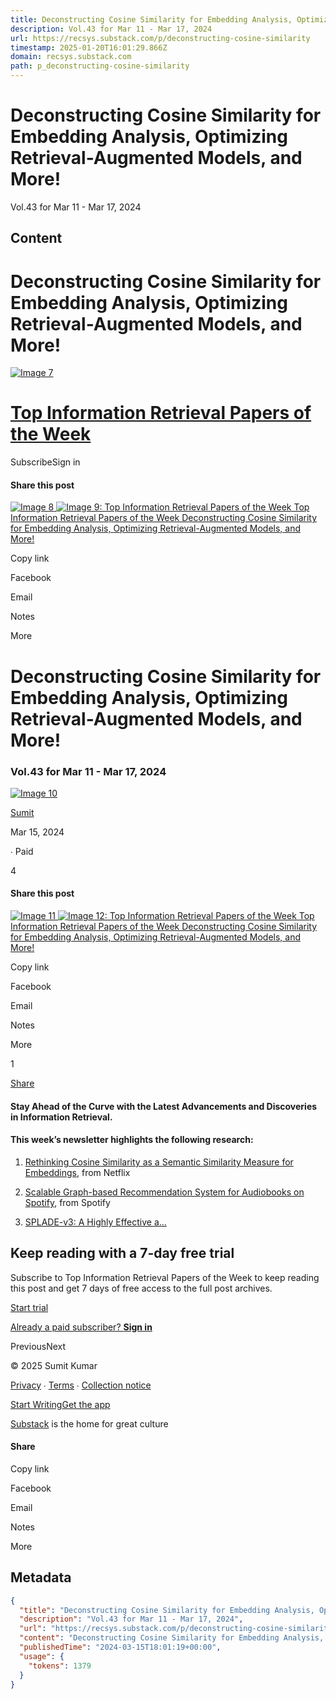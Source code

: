 ```yaml
---
title: Deconstructing Cosine Similarity for Embedding Analysis, Optimizing Retrieval-Augmented Models, and More!
description: Vol.43 for Mar 11 - Mar 17, 2024
url: https://recsys.substack.com/p/deconstructing-cosine-similarity
timestamp: 2025-01-20T16:01:29.866Z
domain: recsys.substack.com
path: p_deconstructing-cosine-similarity
---
```


# Deconstructing Cosine Similarity for Embedding Analysis, Optimizing Retrieval-Augmented Models, and More!


Vol.43 for Mar 11 - Mar 17, 2024


## Content

Deconstructing Cosine Similarity for Embedding Analysis, Optimizing Retrieval-Augmented Models, and More!
=============== 

[![Image 7](https://substackcdn.com/image/fetch/w_96,c_limit,f_auto,q_auto:good,fl_progressive:steep/https%3A%2F%2Fsubstack-post-media.s3.amazonaws.com%2Fpublic%2Fimages%2F04f18ea9-6b67-4535-9c6a-8f59cb1404e3_558x558.png)](https://recsys.substack.com/)

[Top Information Retrieval Papers of the Week](https://recsys.substack.com/)
============================================================================

SubscribeSign in

#### Share this post

[![Image 8](https://substackcdn.com/image/fetch/w_520,h_272,c_fill,f_auto,q_auto:good,fl_progressive:steep,g_auto/https%3A%2F%2Fsubstack-post-media.s3.amazonaws.com%2Fpublic%2Fimages%2Ffa6ac602-3060-48d1-aaf4-173ae333aba6_783x494.png) ![Image 9: Top Information Retrieval Papers of the Week](https://substackcdn.com/image/fetch/w_36,h_36,c_fill,f_auto,q_auto:good,fl_progressive:steep,g_auto/https%3A%2F%2Fsubstack-post-media.s3.amazonaws.com%2Fpublic%2Fimages%2F04f18ea9-6b67-4535-9c6a-8f59cb1404e3_558x558.png) Top Information Retrieval Papers of the Week Deconstructing Cosine Similarity for Embedding Analysis, Optimizing Retrieval-Augmented Models, and More!](https://substack.com/home/post/p-142502494?utm_campaign=post&utm_medium=web)

Copy link

Facebook

Email

Notes

More

Deconstructing Cosine Similarity for Embedding Analysis, Optimizing Retrieval-Augmented Models, and More!
=========================================================================================================

### Vol.43 for Mar 11 - Mar 17, 2024

[![Image 10](https://substackcdn.com/image/fetch/w_36,h_36,c_fill,f_auto,q_auto:good,fl_progressive:steep/https%3A%2F%2Fsubstack-post-media.s3.amazonaws.com%2Fpublic%2Fimages%2Fcbfb3819-7002-4fb3-9ea8-7764d9319e04_558x558.png)](https://substack.com/@reachsumit)

[Sumit](https://substack.com/@reachsumit)

Mar 15, 2024

∙ Paid

4

#### Share this post

[![Image 11](https://substackcdn.com/image/fetch/w_520,h_272,c_fill,f_auto,q_auto:good,fl_progressive:steep,g_auto/https%3A%2F%2Fsubstack-post-media.s3.amazonaws.com%2Fpublic%2Fimages%2Ffa6ac602-3060-48d1-aaf4-173ae333aba6_783x494.png) ![Image 12: Top Information Retrieval Papers of the Week](https://substackcdn.com/image/fetch/w_36,h_36,c_fill,f_auto,q_auto:good,fl_progressive:steep,g_auto/https%3A%2F%2Fsubstack-post-media.s3.amazonaws.com%2Fpublic%2Fimages%2F04f18ea9-6b67-4535-9c6a-8f59cb1404e3_558x558.png) Top Information Retrieval Papers of the Week Deconstructing Cosine Similarity for Embedding Analysis, Optimizing Retrieval-Augmented Models, and More!](https://substack.com/home/post/p-142502494?utm_campaign=post&utm_medium=web)

Copy link

Facebook

Email

Notes

More

[](https://recsys.substack.com/p/deconstructing-cosine-similarity/comments)

1

[Share](javascript:void(0))

#### Stay Ahead of the Curve with the Latest Advancements and Discoveries in Information Retrieval.

#### This week’s newsletter highlights the following research:

1.  [Rethinking Cosine Similarity as a Semantic Similarity Measure for Embeddings](https://recsys.substack.com/i/142502494/is-cosine-similarity-of-embeddings-really-about-similarity), from Netflix
    
2.  [Scalable Graph-based Recommendation System for Audiobooks on Spotify](https://recsys.substack.com/i/142502494/personalized-audiobook-recommendations-at-spotify-through-graph-neural-networks), from Spotify
    
3.  [SPLADE-v3: A Highly Effective a…](https://recsys.substack.com/i/142502494/splade-v-new-baselines-for-splade)
    

Keep reading with a 7-day free trial
------------------------------------

Subscribe to Top Information Retrieval Papers of the Week to keep reading this post and get 7 days of free access to the full post archives.

[Start trial](https://recsys.substack.com/subscribe?simple=true&next=https%3A%2F%2Frecsys.substack.com%2Fp%2Fdeconstructing-cosine-similarity&utm_source=paywall-free-trial&utm_medium=web&utm_content=142502494&coupon=ec974307)

[Already a paid subscriber? **Sign in**](https://substack.com/sign-in?redirect=%2Fp%2Fdeconstructing-cosine-similarity&for_pub=recsys&change_user=false)

PreviousNext

© 2025 Sumit Kumar

[Privacy](https://substack.com/privacy) ∙ [Terms](https://substack.com/tos) ∙ [Collection notice](https://substack.com/ccpa#personal-data-collected)

[Start Writing](https://substack.com/signup?utm_source=substack&utm_medium=web&utm_content=footer)[Get the app](https://substack.com/app/app-store-redirect?utm_campaign=app-marketing&utm_content=web-footer-button)

[Substack](https://substack.com/) is the home for great culture

#### Share

Copy link

Facebook

Email

Notes

More

## Metadata

```json
{
  "title": "Deconstructing Cosine Similarity for Embedding Analysis, Optimizing Retrieval-Augmented Models, and More!",
  "description": "Vol.43 for Mar 11 - Mar 17, 2024",
  "url": "https://recsys.substack.com/p/deconstructing-cosine-similarity",
  "content": "Deconstructing Cosine Similarity for Embedding Analysis, Optimizing Retrieval-Augmented Models, and More!\n=============== \n\n[![Image 7](https://substackcdn.com/image/fetch/w_96,c_limit,f_auto,q_auto:good,fl_progressive:steep/https%3A%2F%2Fsubstack-post-media.s3.amazonaws.com%2Fpublic%2Fimages%2F04f18ea9-6b67-4535-9c6a-8f59cb1404e3_558x558.png)](https://recsys.substack.com/)\n\n[Top Information Retrieval Papers of the Week](https://recsys.substack.com/)\n============================================================================\n\nSubscribeSign in\n\n#### Share this post\n\n[![Image 8](https://substackcdn.com/image/fetch/w_520,h_272,c_fill,f_auto,q_auto:good,fl_progressive:steep,g_auto/https%3A%2F%2Fsubstack-post-media.s3.amazonaws.com%2Fpublic%2Fimages%2Ffa6ac602-3060-48d1-aaf4-173ae333aba6_783x494.png) ![Image 9: Top Information Retrieval Papers of the Week](https://substackcdn.com/image/fetch/w_36,h_36,c_fill,f_auto,q_auto:good,fl_progressive:steep,g_auto/https%3A%2F%2Fsubstack-post-media.s3.amazonaws.com%2Fpublic%2Fimages%2F04f18ea9-6b67-4535-9c6a-8f59cb1404e3_558x558.png) Top Information Retrieval Papers of the Week Deconstructing Cosine Similarity for Embedding Analysis, Optimizing Retrieval-Augmented Models, and More!](https://substack.com/home/post/p-142502494?utm_campaign=post&utm_medium=web)\n\nCopy link\n\nFacebook\n\nEmail\n\nNotes\n\nMore\n\nDeconstructing Cosine Similarity for Embedding Analysis, Optimizing Retrieval-Augmented Models, and More!\n=========================================================================================================\n\n### Vol.43 for Mar 11 - Mar 17, 2024\n\n[![Image 10](https://substackcdn.com/image/fetch/w_36,h_36,c_fill,f_auto,q_auto:good,fl_progressive:steep/https%3A%2F%2Fsubstack-post-media.s3.amazonaws.com%2Fpublic%2Fimages%2Fcbfb3819-7002-4fb3-9ea8-7764d9319e04_558x558.png)](https://substack.com/@reachsumit)\n\n[Sumit](https://substack.com/@reachsumit)\n\nMar 15, 2024\n\n∙ Paid\n\n4\n\n#### Share this post\n\n[![Image 11](https://substackcdn.com/image/fetch/w_520,h_272,c_fill,f_auto,q_auto:good,fl_progressive:steep,g_auto/https%3A%2F%2Fsubstack-post-media.s3.amazonaws.com%2Fpublic%2Fimages%2Ffa6ac602-3060-48d1-aaf4-173ae333aba6_783x494.png) ![Image 12: Top Information Retrieval Papers of the Week](https://substackcdn.com/image/fetch/w_36,h_36,c_fill,f_auto,q_auto:good,fl_progressive:steep,g_auto/https%3A%2F%2Fsubstack-post-media.s3.amazonaws.com%2Fpublic%2Fimages%2F04f18ea9-6b67-4535-9c6a-8f59cb1404e3_558x558.png) Top Information Retrieval Papers of the Week Deconstructing Cosine Similarity for Embedding Analysis, Optimizing Retrieval-Augmented Models, and More!](https://substack.com/home/post/p-142502494?utm_campaign=post&utm_medium=web)\n\nCopy link\n\nFacebook\n\nEmail\n\nNotes\n\nMore\n\n[](https://recsys.substack.com/p/deconstructing-cosine-similarity/comments)\n\n1\n\n[Share](javascript:void(0))\n\n#### Stay Ahead of the Curve with the Latest Advancements and Discoveries in Information Retrieval.\n\n#### This week’s newsletter highlights the following research:\n\n1.  [Rethinking Cosine Similarity as a Semantic Similarity Measure for Embeddings](https://recsys.substack.com/i/142502494/is-cosine-similarity-of-embeddings-really-about-similarity), from Netflix\n    \n2.  [Scalable Graph-based Recommendation System for Audiobooks on Spotify](https://recsys.substack.com/i/142502494/personalized-audiobook-recommendations-at-spotify-through-graph-neural-networks), from Spotify\n    \n3.  [SPLADE-v3: A Highly Effective a…](https://recsys.substack.com/i/142502494/splade-v-new-baselines-for-splade)\n    \n\nKeep reading with a 7-day free trial\n------------------------------------\n\nSubscribe to Top Information Retrieval Papers of the Week to keep reading this post and get 7 days of free access to the full post archives.\n\n[Start trial](https://recsys.substack.com/subscribe?simple=true&next=https%3A%2F%2Frecsys.substack.com%2Fp%2Fdeconstructing-cosine-similarity&utm_source=paywall-free-trial&utm_medium=web&utm_content=142502494&coupon=ec974307)\n\n[Already a paid subscriber? **Sign in**](https://substack.com/sign-in?redirect=%2Fp%2Fdeconstructing-cosine-similarity&for_pub=recsys&change_user=false)\n\nPreviousNext\n\n© 2025 Sumit Kumar\n\n[Privacy](https://substack.com/privacy) ∙ [Terms](https://substack.com/tos) ∙ [Collection notice](https://substack.com/ccpa#personal-data-collected)\n\n[Start Writing](https://substack.com/signup?utm_source=substack&utm_medium=web&utm_content=footer)[Get the app](https://substack.com/app/app-store-redirect?utm_campaign=app-marketing&utm_content=web-footer-button)\n\n[Substack](https://substack.com/) is the home for great culture\n\n#### Share\n\nCopy link\n\nFacebook\n\nEmail\n\nNotes\n\nMore",
  "publishedTime": "2024-03-15T18:01:19+00:00",
  "usage": {
    "tokens": 1379
  }
}
```
